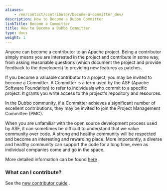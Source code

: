 ```yaml
---
aliases:
    - /en/contact/contributor/become-a-committer_dev/
description: How to Become a Dubbo Committer
linkTitle: Become a Committer
title: How to Become a Dubbo Committer
type: docs
weight: 1
---
```




Anyone can become a contributor to an Apache project. Being a contributor simply means you are interested in the project and contribute in some way, from asking reasonable questions (which document the project and provide feedback to the developers) to providing new features as patches.

If you become a valuable contributor to a project, you may be invited to become a Committer. A Committer is a term used by the ASF (Apache Software Foundation) to refer to individuals who commit to a specific project. It grants you write access to the project's repository and resources.

In the Dubbo community, if a Committer achieves a significant number of excellent contributions, they may be invited to join the Project Management Committee (PMC).

When you are unfamiliar with the open source development process used by ASF, it can sometimes be difficult to understand that we value community over code. A strong and healthy community will be respected and become an interesting and rewarding place. More importantly, a diverse and healthy community can support the code for a long time, even as individual companies come and go in the space.

More detailed information can be found [here](https://community.apache.org/contributors/) .

### What can I contribute?

See the [new contributor guide](../new-contributor-guide_dev/) .
